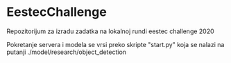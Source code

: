# EestecChallenge
Repozitorijum za izradu zadatka na lokalnoj rundi eestec challenge 2020

Pokretanje servera i modela se vrsi preko skripte "start.py" koja se nalazi na putanji ./model/research/object_detection
